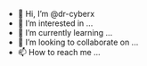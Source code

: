 - 👋 Hi, I’m @dr-cyberx
- 👀 I’m interested in ...
- 🌱 I’m currently learning ...
- 💞️ I’m looking to collaborate on ...
- 📫 How to reach me ...

<!---
dr-cyberx/dr-cyberx is a ✨ special ✨ repository because its `README.md` (this file) appears on your GitHub profile.
You can click the Preview link to take a look at your changes.
--->
